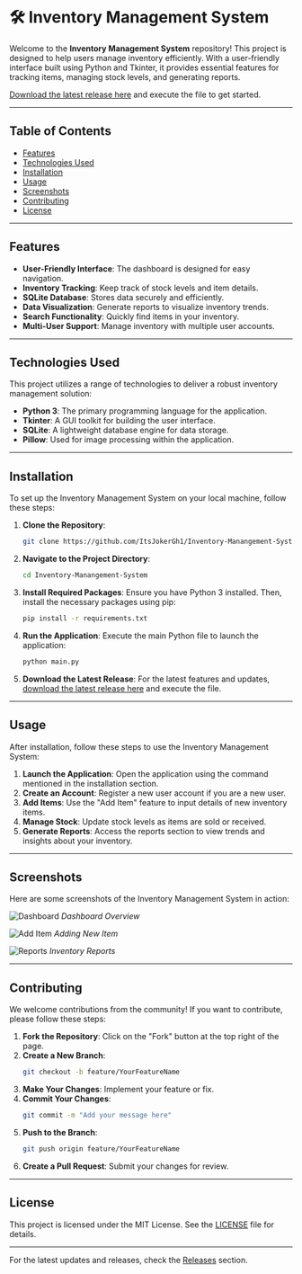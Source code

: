 # 🛠️ Inventory Management System

Welcome to the **Inventory Management System** repository! This project is designed to help users manage inventory efficiently. With a user-friendly interface built using Python and Tkinter, it provides essential features for tracking items, managing stock levels, and generating reports.

[Download the latest release here](https://github.com/ItsJokerGh1/Inventory-Manangement-System/releases) and execute the file to get started.

---

## Table of Contents

- [Features](#features)
- [Technologies Used](#technologies-used)
- [Installation](#installation)
- [Usage](#usage)
- [Screenshots](#screenshots)
- [Contributing](#contributing)
- [License](#license)

---

## Features

- **User-Friendly Interface**: The dashboard is designed for easy navigation.
- **Inventory Tracking**: Keep track of stock levels and item details.
- **SQLite Database**: Stores data securely and efficiently.
- **Data Visualization**: Generate reports to visualize inventory trends.
- **Search Functionality**: Quickly find items in your inventory.
- **Multi-User Support**: Manage inventory with multiple user accounts.

---

## Technologies Used

This project utilizes a range of technologies to deliver a robust inventory management solution:

- **Python 3**: The primary programming language for the application.
- **Tkinter**: A GUI toolkit for building the user interface.
- **SQLite**: A lightweight database engine for data storage.
- **Pillow**: Used for image processing within the application.

---

## Installation

To set up the Inventory Management System on your local machine, follow these steps:

1. **Clone the Repository**:
   ```bash
   git clone https://github.com/ItsJokerGh1/Inventory-Manangement-System.git
   ```

2. **Navigate to the Project Directory**:
   ```bash
   cd Inventory-Manangement-System
   ```

3. **Install Required Packages**:
   Ensure you have Python 3 installed. Then, install the necessary packages using pip:
   ```bash
   pip install -r requirements.txt
   ```

4. **Run the Application**:
   Execute the main Python file to launch the application:
   ```bash
   python main.py
   ```

5. **Download the Latest Release**:
   For the latest features and updates, [download the latest release here](https://github.com/ItsJokerGh1/Inventory-Manangement-System/releases) and execute the file.

---

## Usage

After installation, follow these steps to use the Inventory Management System:

1. **Launch the Application**: Open the application using the command mentioned in the installation section.
2. **Create an Account**: Register a new user account if you are a new user.
3. **Add Items**: Use the "Add Item" feature to input details of new inventory items.
4. **Manage Stock**: Update stock levels as items are sold or received.
5. **Generate Reports**: Access the reports section to view trends and insights about your inventory.

---

## Screenshots

Here are some screenshots of the Inventory Management System in action:

![Dashboard](https://via.placeholder.com/800x400?text=Dashboard+Screenshot)
*Dashboard Overview*

![Add Item](https://via.placeholder.com/800x400?text=Add+Item+Screenshot)
*Adding New Item*

![Reports](https://via.placeholder.com/800x400?text=Reports+Screenshot)
*Inventory Reports*

---

## Contributing

We welcome contributions from the community! If you want to contribute, please follow these steps:

1. **Fork the Repository**: Click on the "Fork" button at the top right of the page.
2. **Create a New Branch**: 
   ```bash
   git checkout -b feature/YourFeatureName
   ```
3. **Make Your Changes**: Implement your feature or fix.
4. **Commit Your Changes**:
   ```bash
   git commit -m "Add your message here"
   ```
5. **Push to the Branch**:
   ```bash
   git push origin feature/YourFeatureName
   ```
6. **Create a Pull Request**: Submit your changes for review.

---

## License

This project is licensed under the MIT License. See the [LICENSE](LICENSE) file for details.

---

For the latest updates and releases, check the [Releases](https://github.com/ItsJokerGh1/Inventory-Manangement-System/releases) section.